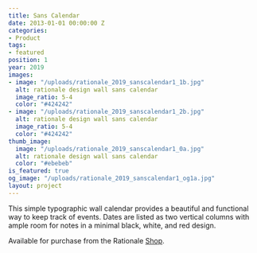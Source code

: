 ```yaml
---
title: Sans Calendar
date: 2013-01-01 00:00:00 Z
categories:
- Product
tags:
- featured
position: 1
year: 2019
images:
- image: "/uploads/rationale_2019_sanscalendar1_1b.jpg"
  alt: rationale design wall sans calendar
  image_ratio: 5-4
  color: "#424242"
- image: "/uploads/rationale_2019_sanscalendar1_2b.jpg"
  alt: rationale design wall sans calendar
  image_ratio: 5-4
  color: "#424242"
thumb_image:
  image: "/uploads/rationale_2019_sanscalendar1_0a.jpg"
  alt: rationale design wall sans calendar
  color: "#ebebeb"
is_featured: true
og_image: "/uploads/rationale_2019_sanscalendar1_og1a.jpg"
layout: project
---
```


This simple typographic wall calendar provides a beautiful and functional way to keep track of events. Dates are listed as two vertical columns with ample room for notes in a minimal black, white, and red design.

Available for purchase from the Rationale [Shop](https://rationale-design.com/shop/sans-wall-calendar/).
